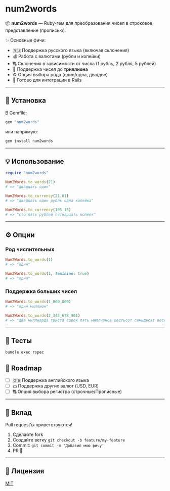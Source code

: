 # num2words

📦 **num2words** — Ruby-гем для преобразования чисел в строковое представление (прописью).

✨ Основные фичи:
- 🇷🇺 Поддержка русского языка (включая склонения)
- 💰 Работа с валютами (рубли и копейки)
- 🔠 Склонения в зависимости от числа (1 рубль, 2 рубля, 5 рублей)
- 📏 Поддержка чисел до **триллиона**
- ⚙️ Опция выбора рода (один/одна, два/две)
- 🚀 Готово для интеграции в Rails

---

## 🚀 Установка

В Gemfile:

```ruby
gem "num2words"
```

или напрямую:

```bash
gem install num2words
```

---

## 💡 Использование

```ruby
require "num2words"

Num2Words.to_words(21)
# => "двадцать один"

Num2Words.to_currency(21.01)
# => "двадцать один рубль одна копейка"

Num2Words.to_currency(105.15)
# => "сто пять рублей пятнадцать копеек"
```

---

## ⚙️ Опции

### Род числительных
```ruby
Num2Words.to_words(1) 
# => "один"

Num2Words.to_words(1, feminine: true) 
# => "одна"
```

### Поддержка больших чисел
```ruby
Num2Words.to_words(1_000_000)
# => "один миллион"

Num2Words.to_words(2_345_678_901)
# => "два миллиарда триста сорок пять миллионов шестьсот семьдесят восемь тысяч девятьсот один"
```

---

## 🧪 Тесты

```bash
bundle exec rspec
```

## 📌 Roadmap

- [ ] 🇬🇧 Поддержка английского языка
- [ ] 💵 Поддержка других валют (USD, EUR)
- [ ] 🔠 Опция выбора регистра (строчные/Прописные)

---

## 🤝 Вклад

Pull request’ы приветствуются!

1. Сделайте fork
2. Создайте ветку `git checkout -b feature/my-feature`
3. Commit: `git commit -m 'Добавил мою фичу'`
4. PR 🚀

---

## 📜 Лицензия

[MIT](LICENSE)

